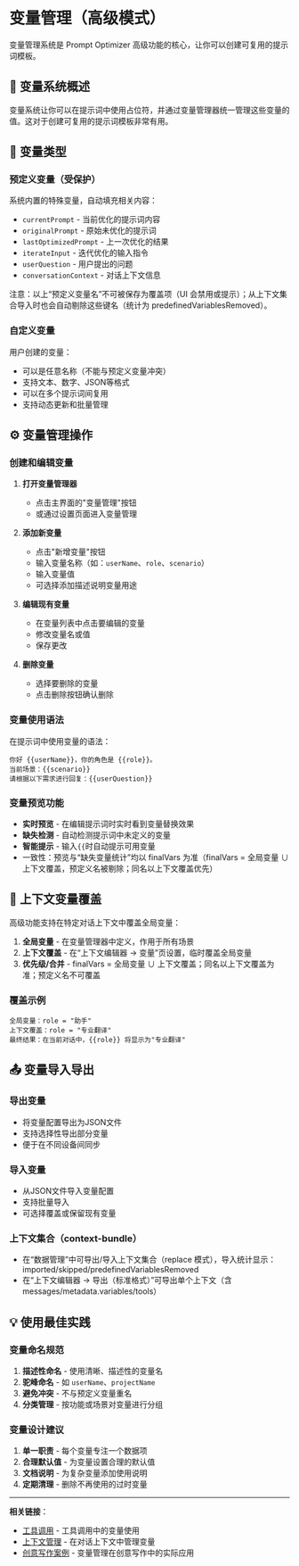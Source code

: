 # 变量管理（高级模式）

变量管理系统是 Prompt Optimizer 高级功能的核心，让你可以创建可复用的提示词模板。

## 🧰 变量系统概述

变量系统让你可以在提示词中使用占位符，并通过变量管理器统一管理这些变量的值。这对于创建可复用的提示词模板非常有用。

## 📝 变量类型

### 预定义变量（受保护）
系统内置的特殊变量，自动填充相关内容：

- `currentPrompt` - 当前优化的提示词内容
- `originalPrompt` - 原始未优化的提示词
- `lastOptimizedPrompt` - 上一次优化的结果
- `iterateInput` - 迭代优化的输入指令
- `userQuestion` - 用户提出的问题
- `conversationContext` - 对话上下文信息

注意：以上“预定义变量名”不可被保存为覆盖项（UI 会禁用或提示）；从上下文集合导入时也会自动剔除这些键名（统计为 predefinedVariablesRemoved）。

### 自定义变量
用户创建的变量：

- 可以是任意名称（不能与预定义变量冲突）
- 支持文本、数字、JSON等格式
- 可以在多个提示词间复用
- 支持动态更新和批量管理

## ⚙️ 变量管理操作

### 创建和编辑变量

1. **打开变量管理器**
   - 点击主界面的"变量管理"按钮
   - 或通过设置页面进入变量管理

2. **添加新变量**
   - 点击"新增变量"按钮
   - 输入变量名称（如：`userName`、`role`、`scenario`）
   - 输入变量值
   - 可选择添加描述说明变量用途

3. **编辑现有变量**
   - 在变量列表中点击要编辑的变量
   - 修改变量名或值
   - 保存更改

4. **删除变量**
   - 选择要删除的变量
   - 点击删除按钮确认删除

### 变量使用语法

在提示词中使用变量的语法：
```
你好 {{userName}}，你的角色是 {{role}}。
当前场景：{{scenario}}
请根据以下需求进行回复：{{userQuestion}}
```

### 变量预览功能

- **实时预览** - 在编辑提示词时实时看到变量替换效果
- **缺失检测** - 自动检测提示词中未定义的变量
- **智能提示** - 输入`{{`时自动提示可用变量
 - 一致性：预览与“缺失变量统计”均以 finalVars 为准（finalVars = 全局变量 ∪ 上下文覆盖，预定义名被剔除；同名以上下文覆盖优先）

## 🔄 上下文变量覆盖

高级功能支持在特定对话上下文中覆盖全局变量：

1. **全局变量** - 在变量管理器中定义，作用于所有场景
2. **上下文覆盖** - 在“上下文编辑器 → 变量”页设置，临时覆盖全局变量
3. **优先级/合并** - finalVars = 全局变量 ∪ 上下文覆盖；同名以上下文覆盖为准；预定义名不可覆盖

### 覆盖示例
```
全局变量：role = "助手"
上下文覆盖：role = "专业翻译"
最终结果：在当前对话中，{{role}} 将显示为"专业翻译"
```

## 📤 变量导入导出

### 导出变量
- 将变量配置导出为JSON文件
- 支持选择性导出部分变量
- 便于在不同设备间同步

### 导入变量
- 从JSON文件导入变量配置
- 支持批量导入
- 可选择覆盖或保留现有变量

### 上下文集合（context-bundle）
- 在“数据管理”中可导出/导入上下文集合（replace 模式），导入统计显示：imported/skipped/predefinedVariablesRemoved
- 在“上下文编辑器 → 导出（标准格式）”可导出单个上下文（含 messages/metadata.variables/tools）

## 💡 使用最佳实践

### 变量命名规范
1. **描述性命名** - 使用清晰、描述性的变量名
2. **驼峰命名** - 如 `userName`、`projectName`
3. **避免冲突** - 不与预定义变量重名
4. **分类管理** - 按功能或场景对变量进行分组

### 变量设计建议
1. **单一职责** - 每个变量专注一个数据项
2. **合理默认值** - 为变量设置合理的默认值
3. **文档说明** - 为复杂变量添加使用说明
4. **定期清理** - 删除不再使用的过时变量

---

**相关链接**：
- [工具调用](tools.md) - 工具调用中的变量使用
- [上下文管理](context.md) - 在对话上下文中管理变量
- [创意写作案例](../examples/creative-writing.md) - 变量管理在创意写作中的实际应用
